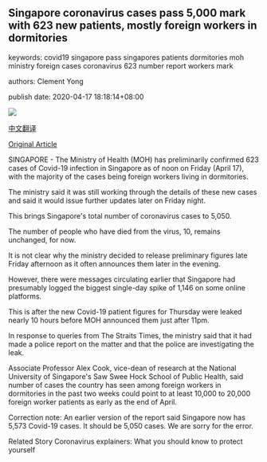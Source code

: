 ## Singapore coronavirus cases pass 5,000 mark with 623 new patients, mostly foreign workers in dormitories

keywords: covid19 singapore pass singapores patients dormitories moh ministry foreign cases coronavirus 623 number report workers mark

authors: Clement Yong

publish date: 2020-04-17 18:18:14+08:00

![](https://www.straitstimes.com/sites/default/files/styles/x_large/public/articles/2020/04/17/md-moh-1704.jpg?itok=lD0qroac)

[中文翻译](Singapore%20coronavirus%20cases%20pass%205%2C000%20mark%20with%20623%20new%20patients%2C%20mostly%20foreign%20workers%20in%20dormitories_zh.md)

[Original Article](https://www.straitstimes.com/singapore/coronavirus-singapore-reports-623-new-cases-mostly-foreign-workers-in-dormitories)

SINGAPORE - The Ministry of Health (MOH) has preliminarily confirmed 623 cases of Covid-19 infection in Singapore as of noon on Friday (April 17), with the majority of the cases being foreign workers living in dormitories.

The ministry said it was still working through the details of these new cases and said it would issue further updates later on Friday night.

This brings Singapore's total number of coronavirus cases to 5,050.

The number of people who have died from the virus, 10, remains unchanged, for now.

It is not clear why the ministry decided to release preliminary figures late Friday afternoon as it often announces them later in the evening.

However, there were messages circulating earlier that Singapore had presumably logged the biggest single-day spike of 1,146 on some online platforms.

This is after the new Covid-19 patient figures for Thursday were leaked nearly 10 hours before MOH announced them just after 11pm.

In response to queries from The Straits Times, the ministry said that it had made a police report on the matter and that the police are investigating the leak.

Associate Professor Alex Cook, vice-dean of research at the National University of Singapore's Saw Swee Hock School of Public Health, said number of cases the country has seen among foreign workers in dormitories in the past two weeks could point to at least 10,000 to 20,000 foreign worker patients as early as the end of April.

Correction note: An earlier version of the report said Singapore now has 5,573 Covid-19 cases. It should be 5,050 cases. We are sorry for the error.

Related Story Coronavirus explainers: What you should know to protect yourself